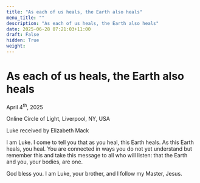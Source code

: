 ```yaml
---
title: "As each of us heals, the Earth also heals"
menu_title: ""
description: "As each of us heals, the Earth also heals"
date: 2025-06-28 07:21:03+11:00
draft: False
hidden: True
weight:
---
```

# As each of us heals, the Earth also heals

April 4<sup>th</sup>, 2025

Online Circle of Light, Liverpool, NY, USA

Luke received by Elizabeth Mack

I am Luke. I come to tell you that as you heal, this Earth heals. As this Earth heals, you heal. You are connected in ways you do not yet understand but remember this and take this message to all who will listen: that the Earth and you, your bodies, are one.

God bless you. I am Luke, your brother, and I follow my Master, Jesus.

